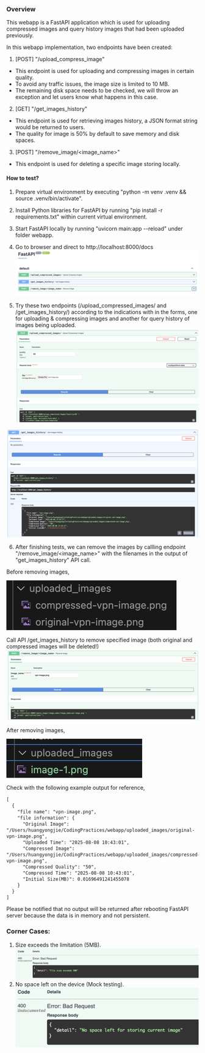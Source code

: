 ### Overview

This webapp is a FastAPI application which is used for uploading compressed images and query history images that had been uploaded previously.

In this webapp implementation, two endpoints have been created:
1. [POST] "/upload_compress_image"
- This endpoint is used for uploading and compressing images in certain quality.
- To avoid any traffic issues, the image size is limited to 10 MB.
- The remaining disk space needs to be checked, we will throw an exception and let users know what happens in this case.


2. [GET] "/get_images_history"
- This endpoint is used for retrieving images history, a JSON format string would be returned to users.
- The quality for image is 50% by default to save memory and disk spaces.


3. [POST] "/remove_image/<image_name>"
- This endpoint is used for deleting a specific image storing locally.



#### How to test?
1. Prepare virtual environment by executing "python -m venv .venv && source .venv/bin/activate".

2. Install Python libraries for FastAPI by running "pip install -r requirements.txt" within current virtual environment.

3. Start FastAPI locally by running "uvicorn main:app --reload" under folder webapp.

4. Go to browser and direct to http://localhost:8000/docs
![alt text](image.png)

5. Try these two endpoints (/upload_compressed_images/ and /get_images_history/) according to the indications with in the forms, one for uploading & compressing images and another for query history of images being uploaded.
![alt text](image-3.png)

![alt text](image-4.png)

6. After finishing tests, we can remove the images by callling endpoint "/remove_image/<image_name>" with the filenames in the output of "get_images_history" API call.

Before removing images,

![alt text](image-5.png)

Call API /get_images_history to remove specified image (both original and compressed images will be deleted!)
![alt text](image-6.png)

After removing images,

![alt text](image-7.png)

Check with the following example output for reference,


```
[
  {
    "file name": "vpn-image.png",
    "file information": {
      "Original Image": "/Users/huangyongjie/CodingPractices/webapp/uploaded_images/original-vpn-image.png",
      "Uploaded Time": "2025-08-08 10:43:01",
      "Compressed Image": "/Users/huangyongjie/CodingPractices/webapp/uploaded_images/compressed-vpn-image.png",
      "Compressed Quality": "50",
      "Compressed Time": "2025-08-08 10:43:01",
      "Initial Size(MB)": 0.01696491241455078
    }
  }
]
```
Please be notified that no output will be returned after rebooting FastAPI server because the data is in memory and not persistent.


### Corner Cases:
1. Size exceeds the limitation (5MB).
![alt text](image-1.png)
2. No space left on the device (Mock testing).
![alt text](image-2.png)
